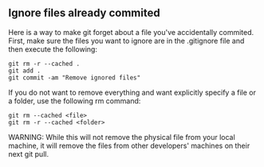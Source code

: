 ## Ignore files already commited

Here is a way to make git forget about a file you've accidentally commited. First, make sure the files you want to ignore are in the .gitignore file and then execute the following:

    git rm -r --cached .
    git add .
    git commit -am "Remove ignored files"

If you do not want to remove everything and want explicitly specify a file or a folder, use the following rm command:

    git rm --cached <file>
    git rm -r --cached <folder>

WARNING: While this will not remove the physical file from your local machine, it will remove the files from other developers' machines on their next git pull.

